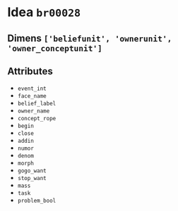 # Idea `br00028`

## Dimens `['beliefunit', 'ownerunit', 'owner_conceptunit']`

## Attributes
- `event_int`
- `face_name`
- `belief_label`
- `owner_name`
- `concept_rope`
- `begin`
- `close`
- `addin`
- `numor`
- `denom`
- `morph`
- `gogo_want`
- `stop_want`
- `mass`
- `task`
- `problem_bool`
